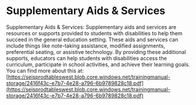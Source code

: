 # Supplementary Aids & Services
Supplementary Aids & Services: Supplementary aids and services are resources or supports provided to students with disabilities to help them succeed in the general education setting. These aids and services can include things like note-taking assistance, modified assignments, preferential seating, or assistive technology. By providing these additional supports, educators can help students with disabilities access the curriculum, participate in school activities, and achieve their learning goals.
You can find more about this at: [https://seisprodtableswest.blob.core.windows.net/trainingmanual-storage/2416f43c-e7b7-4e28-a796-6b9789828c18.pdf](https://seisprodtableswest.blob.core.windows.net/trainingmanual-storage/2416f43c-e7b7-4e28-a796-6b9789828c18.pdf)